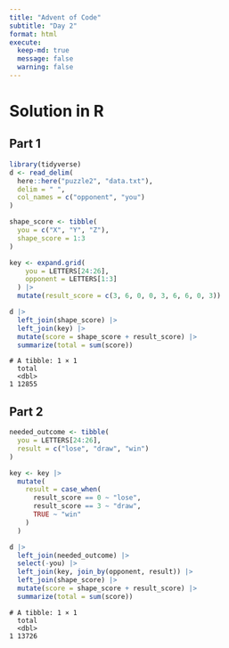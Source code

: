 ```yaml
---
title: "Advent of Code"
subtitle: "Day 2"
format: html
execute:
  keep-md: true
  message: false
  warning: false
---
```




# Solution in R

## Part 1


```{.r .cell-code}
library(tidyverse)
d <- read_delim(
  here::here("puzzle2", "data.txt"),
  delim = " ",
  col_names = c("opponent", "you")
)
```

```{.r .cell-code}
shape_score <- tibble(
  you = c("X", "Y", "Z"),
  shape_score = 1:3
)
```

```{.r .cell-code}
key <- expand.grid(
    you = LETTERS[24:26], 
    opponent = LETTERS[1:3]
  ) |>
  mutate(result_score = c(3, 6, 0, 0, 3, 6, 6, 0, 3))
```

```{.r .cell-code}
d |>
  left_join(shape_score) |>
  left_join(key) |>
  mutate(score = shape_score + result_score) |>
  summarize(total = sum(score))
```

```
# A tibble: 1 × 1
  total
  <dbl>
1 12855
```


## Part 2


```{.r .cell-code}
needed_outcome <- tibble(
  you = LETTERS[24:26],
  result = c("lose", "draw", "win")
)
```

```{.r .cell-code}
key <- key |>
  mutate(
    result = case_when(
      result_score == 0 ~ "lose",
      result_score == 3 ~ "draw",
      TRUE ~ "win"
    )
  ) 
```

```{.r .cell-code}
d |>
  left_join(needed_outcome) |>
  select(-you) |>
  left_join(key, join_by(opponent, result)) |>
  left_join(shape_score) |>
  mutate(score = shape_score + result_score) |>
  summarize(total = sum(score))
```

```
# A tibble: 1 × 1
  total
  <dbl>
1 13726
```
